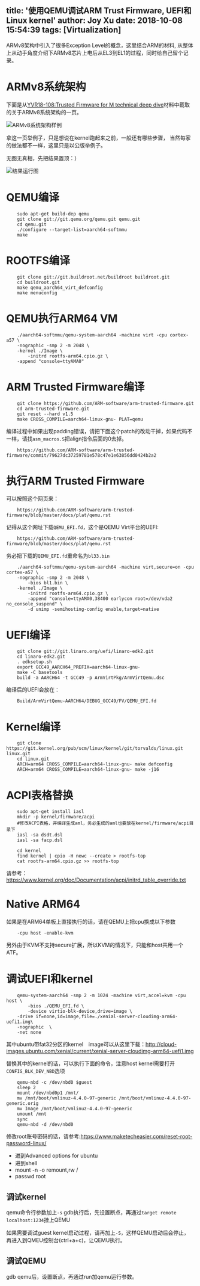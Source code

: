 title: '使用QEMU调试ARM Trust Firmware, UEFI和Linux kernel'
author: Joy Xu
date: 2018-10-08 15:54:39
tags: [Virtualization]
---

ARMv8架构中引入了很多Exception Level的概念，这里结合ARM的材料,
从整体上从动手角度介绍下ARMv8芯片上电后从EL3到EL1的过程，同时给自己留个记录。


# ARMv8系统架构

下面是从[YVR18-108:Trusted Firmware for M technical deep dive](https://connect.linaro.org/resources/yvr18/yvr18-108/)材料中截取的关于ARMv8系统架构的一页。

![ARMv8系统架构样例](/images/ATM-overall.png)

拿这一页举例子，只是想说在kernel跑起来之前，一般还有哪些步骤，
当然每家的做法都不一样，这里只是以公版举例子。

无图无真相，先把结果置顶：）

![结果运行图](/images/qemu-arm64-a57-psci.gif)

# QEMU编译

		sudo apt-get build-dep qemu
		git clone git://git.qemu.org/qemu.git qemu.git
		cd qemu.git
		./configure --target-list=aarch64-softmmu
		make

# ROOTFS编译

		git clone git://git.buildroot.net/buildroot buildroot.git
		cd buildroot.git
		make qemu_aarch64_virt_defconfig
		make menuconfig


# QEMU执行ARM64 VM

		./aarch64-softmmu/qemu-system-aarch64 -machine virt -cpu cortex-a57 \
		-nographic -smp 2 -m 2048 \
		-kernel ./Image \
	    	-initrd rootfs-arm64.cpio.gz \
		-append "console=ttyAMA0"

# ARM Trusted Firmware编译

		git clone https://github.com/ARM-software/arm-trusted-firmware.git
		cd arm-trusted-firmware.git
		git reset --hard v1.5
		make CROSS_COMPILE=aarch64-linux-gnu- PLAT=qemu

编译过程中如果出现padding错误，请把下面这个patch的改动干掉，如果代码不一样，请找`asm_macros.S`把align指令后面的0去掉。

		https://github.com/ARM-software/arm-trusted-firmware/commit/79627dc37259781e578c47e1e63856dd0424b2a2

# 执行ARM Trusted Firmware

可以按照这个网页来：

		https://github.com/ARM-software/arm-trusted-firmware/blob/master/docs/plat/qemu.rst

记得从这个网址下载`QEMU_EFI.fd`，这个是QEMU Virt平台的UEFI:

		https://github.com/ARM-software/arm-trusted-firmware/blob/master/docs/plat/qemu.rst

务必把下载的`QEMU_EFI.fd`重命名为`bl33.bin`

		./aarch64-softmmu/qemu-system-aarch64 -machine virt,secure=on -cpu cortex-a57 \
		-nographic -smp 2 -m 2048 \
	    	-bios bl1.bin \
		-kernel ./Image \
	    	-initrd rootfs-arm64.cpio.gz \
       		-append "console=ttyAMA0,38400 earlycon root=/dev/vda2 no_console_suspend" \
	        -d unimp -semihosting-config enable,target=native

# UEFI编译

		git clone git://git.linaro.org/uefi/linaro-edk2.git
		cd linaro-edk2.git
		. edksetup.sh
		export GCC49_AARCH64_PREFIX=aarch64-linux-gnu-
		make -C basetools
		build -a AARCH64 -t GCC49 -p ArmVirtPkg/ArmVirtQemu.dsc

编译后的UEFI会放在：

		Build/ArmVirtQemu-AARCH64/DEBUG_GCC49/FV/QEMU_EFI.fd

# Kernel编译

		git clone https://git.kernel.org/pub/scm/linux/kernel/git/torvalds/linux.git linux.git
		cd linux.git
		ARCH=arm64 CROSS_COMPILE=aarch64-linux-gnu- make defconfig
		ARCH=arm64 CROSS_COMPILE=aarch64-linux-gnu- make -j16

# ACPI表格替换

		sudo apt-get install iasl
		mkdir -p kernel/firmware/acpi
		#修改ACPI表格，并编译生成aml，务必生成的aml也要放在kernel/firmware/acpi目录下
		iasl -sa dsdt.dsl
		iasl -sa facp.dsl

		cd kernel
		find kernel | cpio -H newc --create > rootfs-top
		cat rootfs-arm64.cpio.gz >> rootfs-top

请参考：
		https://www.kernel.org/doc/Documentation/acpi/initrd_table_override.txt

# Native ARM64

如果是在ARM64单板上直接执行的话，请在QEMU上把cpu换成以下参数

		-cpu host -enable-kvm

另外由于KVM不支持secure扩展，所以KVM的情况下，只能和host共用一个ATF。


# 调试UEFI和kernel

		qemu-system-aarch64 -smp 2 -m 1024 -machine virt,accel=kvm -cpu host \
	        -bios ./QEMU_EFI.fd \
	        -device virtio-blk-device,drive=image \
		-drive if=none,id=image,file=./xenial-server-cloudimg-arm64-uefi1.img\
		-nographic  \
		-net none


其中ubuntu带fat32分区的kernel　image可以从这里下载：http://cloud-images.ubuntu.com/xenial/current/xenial-server-cloudimg-arm64-uefi1.img

替换其中的kernel的话，可以执行下面的命令，注意host kernel需要打开`CONFIG_BLK_DEV_NBD`选项

		qemu-nbd -c /dev/nbd0 $guest
		sleep 2
		mount /dev/nbd0p1 /mnt/
		mv /mnt/boot/vmlinuz-4.4.0-97-generic /mnt/boot/vmlinuz-4.4.0-97-generic.orig
		mv Image /mnt/boot/vmlinuz-4.4.0-97-generic
		umount /mnt
		sync
		qemu-nbd -d /dev/nbd0

修改root账号密码的话，请参考:https://www.maketecheasier.com/reset-root-password-linux/

* 进到Advanced options for ubuntu
* 进到shell
* mount -n -o remount,rw /
* passwd root

## 调试kernel

qemu命令行参数加上`-s`
gdb执行后，先设置断点，再通过`target remote localhost:1234`挂上QEMU

如果需要调试guest kernel启动过程，请再加上`-S`，这样QEMU启动后会停止，
再进入到QMEU控制台(ctrl+a+c)，让QEMU执行。

## 调试QEMU

gdb qemu后，设置断点，再通过run加qemu运行参数。
